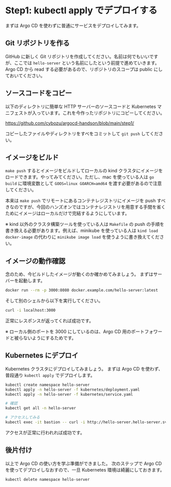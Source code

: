 # Step1: kubectl apply でデプロイする

まずは Argo CD を使わずに普通にサービスをデプロイしてみます。

## Git リポジトリを作る

GitHub に新しく Git リポジトリを作成してください。名前は何でもいいですが、ここでは `hello-server` という名前にしたという前提で進めていきます。
Argo CD から read する必要があるので、リポジトリのスコープは public にしておいてください。

## ソースコードをコピー

以下のディレクトリに簡単な HTTP サーバーのソースコードと Kubernetes マニフェストが入っています。これを今作ったリポジトリにコピーしてください。

https://github.com/cybozu/argocd-handson/blob/main/step1/

コピーしたファイルやディレクトリをすべをコミットして `git push` してください。

## イメージをビルド

`make push` するとイメージをビルドしてローカルの kind クラスタにイメージをロードできます。やってみてください。ただし、mac を使っている人は `go build` に環境変数として `GOOS=linux GOARCH=amd64` を渡す必要があるので注意してください。

本来は `make push` でリモートにあるコンテナレジストリにイメージを push すべきなのですが、今回のハンズオンではコンテナレジストリを用意する手間を省くためにイメージはローカルだけで完結するようにしています。

※ kind 以外のクラスタ構築ツールを使っている人は `Makefile` の push の手順を書き換える必要があります。例えば、minikube を使っている人は `kind load docker-image` の代わりに `minikube image load` を使うように書き換えてください。

## イメージの動作確認

念のため、今ビルドしたイメージが動くのか確かめてみましょう。
まずはサーバーを起動します。

```bash
docker run --rm -p 3000:8080 docker.example.com/hello-server:latest
```

そして別のシェルから以下を実行してください。

```bash
curl -i localhost:3000
```

正常にレスポンスが返ってくれば成功です。

※ ローカル側のポートを 3000 にしているのは、Argo CD 用のポートフォワードと被らないようにするためです。

## Kubernetes にデプロイ

Kubernetes クラスタにデプロイしてみましょう。
まずは Argo CD を使わず、普段通り `kubectl apply` でデプロイします。

```bash
kubectl create namespace hello-server
kubectl apply -n hello-server -f kubernetes/deployment.yaml
kubectl apply -n hello-server -f kubernetes/service.yaml

# 確認
kubectl get all -n hello-server

# アクセスしてみる
kubectl exec -it bastion -- curl -i http://hello-server.hello-server.svc.cluster.local
```

アクセスが正常に行われれば成功です。

## 後片付け

以上で Argo CD の使い方を学ぶ準備ができました。
次のステップで Argo CD を使ってデプロイしなおすので、一旦 Kubernetes 環境は綺麗にしておきます。

```bash
kubectl delete namespace hello-server
```
